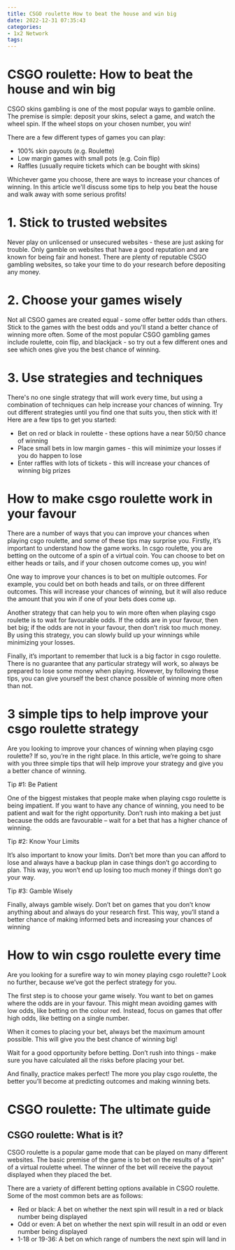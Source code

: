 ```yaml
---
title: CSGO roulette How to beat the house and win big
date: 2022-12-31 07:35:43
categories:
- 1x2 Network
tags:
---
```



#  CSGO roulette: How to beat the house and win big

CSGO skins gambling is one of the most popular ways to gamble online. The premise is simple: deposit your skins, select a game, and watch the wheel spin. If the wheel stops on your chosen number, you win!

There are a few different types of games you can play:

- 100% skin payouts (e.g. Roulette)
- Low margin games with small pots (e.g. Coin flip) 
- Raffles (usually require tickets which can be bought with skins)

Whichever game you choose, there are ways to increase your chances of winning. In this article we'll discuss some tips to help you beat the house and walk away with some serious profits!

# 1. Stick to trusted websites
Never play on unlicensed or unsecured websites - these are just asking for trouble. Only gamble on websites that have a good reputation and are known for being fair and honest. There are plenty of reputable CSGO gambling websites, so take your time to do your research before depositing any money.

# 2. Choose your games wisely
Not all CSGO games are created equal - some offer better odds than others. Stick to the games with the best odds and you'll stand a better chance of winning more often. Some of the most popular CSGO gambling games include roulette, coin flip, and blackjack - so try out a few different ones and see which ones give you the best chance of winning.

# 3. Use strategies and techniques
There's no one single strategy that will work every time, but using a combination of techniques can help increase your chances of winning. Try out different strategies until you find one that suits you, then stick with it! Here are a few tips to get you started: 
- Bet on red or black in roulette - these options have a near 50/50 chance of winning 
- Place small bets in low margin games - this will minimize your losses if you do happen to lose 
- Enter raffles with lots of tickets - this will increase your chances of winning big prizes

#  How to make csgo roulette work in your favour

There are a number of ways that you can improve your chances when playing csgo roulette, and some of these tips may surprise you. Firstly, it’s important to understand how the game works. In csgo roulette, you are betting on the outcome of a spin of a virtual coin. You can choose to bet on either heads or tails, and if your chosen outcome comes up, you win!

One way to improve your chances is to bet on multiple outcomes. For example, you could bet on both heads and tails, or on three different outcomes. This will increase your chances of winning, but it will also reduce the amount that you win if one of your bets does come up.

Another strategy that can help you to win more often when playing csgo roulette is to wait for favourable odds. If the odds are in your favour, then bet big; if the odds are not in your favour, then don’t risk too much money. By using this strategy, you can slowly build up your winnings while minimizing your losses.

Finally, it’s important to remember that luck is a big factor in csgo roulette. There is no guarantee that any particular strategy will work, so always be prepared to lose some money when playing. However, by following these tips, you can give yourself the best chance possible of winning more often than not.

#  3 simple tips to help improve your csgo roulette strategy

Are you looking to improve your chances of winning when playing csgo roulette? If so, you’re in the right place. In this article, we’re going to share with you three simple tips that will help improve your strategy and give you a better chance of winning.

Tip #1: Be Patient

One of the biggest mistakes that people make when playing csgo roulette is being impatient. If you want to have any chance of winning, you need to be patient and wait for the right opportunity. Don’t rush into making a bet just because the odds are favourable – wait for a bet that has a higher chance of winning.

Tip #2: Know Your Limits

It’s also important to know your limits. Don’t bet more than you can afford to lose and always have a backup plan in case things don’t go according to plan. This way, you won’t end up losing too much money if things don’t go your way.

Tip #3: Gamble Wisely

Finally, always gamble wisely. Don’t bet on games that you don’t know anything about and always do your research first. This way, you’ll stand a better chance of making informed bets and increasing your chances of winning

#  How to win csgo roulette every time

Are you looking for a surefire way to win money playing csgo roulette? Look no further, because we’ve got the perfect strategy for you.

The first step is to choose your game wisely. You want to bet on games where the odds are in your favour. This might mean avoiding games with low odds, like betting on the colour red. Instead, focus on games that offer high odds, like betting on a single number.

When it comes to placing your bet, always bet the maximum amount possible. This will give you the best chance of winning big!

Wait for a good opportunity before betting. Don’t rush into things - make sure you have calculated all the risks before placing your bet.

And finally, practice makes perfect! The more you play csgo roulette, the better you’ll become at predicting outcomes and making winning bets.

#  CSGO roulette: The ultimate guide

## CSGO roulette: What is it?

CSGO roulette is a popular game mode that can be played on many different websites. The basic premise of the game is to bet on the results of a "spin" of a virtual roulette wheel. The winner of the bet will receive the payout displayed when they placed the bet.

There are a variety of different betting options available in CSGO roulette. Some of the most common bets are as follows:

- Red or black: A bet on whether the next spin will result in a red or black number being displayed
- Odd or even: A bet on whether the next spin will result in an odd or even number being displayed
- 1-18 or 19-36: A bet on which range of numbers the next spin will land in